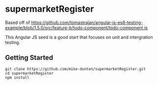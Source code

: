 # supermarketRegister
Based off of https://github.com/tomastrajan/angular-js-es6-testing-example/blob/1.5.0/src/feature-b/todo-component/todo-component.js
 
 This Angular JS seed is a good start that focuses on unit and intergration testing. 

 ## Getting Started
 ```
 git clone https://github.com/mike-dunton/supermarketRegister.git
 cd supermarketRegister
 npm install
 ```
